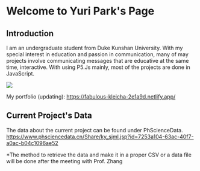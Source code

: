 # Welcome to Yuri Park's Page
## Introduction
I am an undergraduate student from Duke Kunshan University.
With my special interest in education and passion in communication,
many of may projects involve communicating messages that are
educative at the same time, interactive. 
With using P5.Js mainly, most of the projects are done in JavaScript.

![](ProfileImage.png)

My portfolio (updating): https://fabulous-kleicha-2e1a9d.netlify.app/

## Current Project's Data
The data about the current project can be found under PhScienceData.
https://www.phsciencedata.cn/Share/ky_sjml.jsp?id=7253a104-63ac-40f7-a0ac-b04c1096ae52

*The method to retrieve the data and make it in a proper CSV or a data file will be done after the meeting with Prof. Zhang
